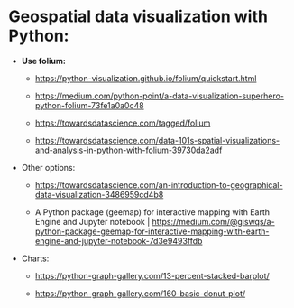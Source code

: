 Geospatial data visualization with Python:
====================

- **Use folium:**

    * https://python-visualization.github.io/folium/quickstart.html

    * https://medium.com/python-point/a-data-visualization-superhero-python-folium-73fe1a0a0c48

    * https://towardsdatascience.com/tagged/folium

    * https://towardsdatascience.com/data-101s-spatial-visualizations-and-analysis-in-python-with-folium-39730da2adf

- Other options:

    - https://towardsdatascience.com/an-introduction-to-geographical-data-visualization-3486959cd4b8

    - A Python package (geemap) for interactive mapping with Earth Engine and Jupyter notebook | https://medium.com/@giswqs/a-python-package-geemap-for-interactive-mapping-with-earth-engine-and-jupyter-notebook-7d3e9493ffdb

- Charts:

    - https://python-graph-gallery.com/13-percent-stacked-barplot/
    
    - https://python-graph-gallery.com/160-basic-donut-plot/

